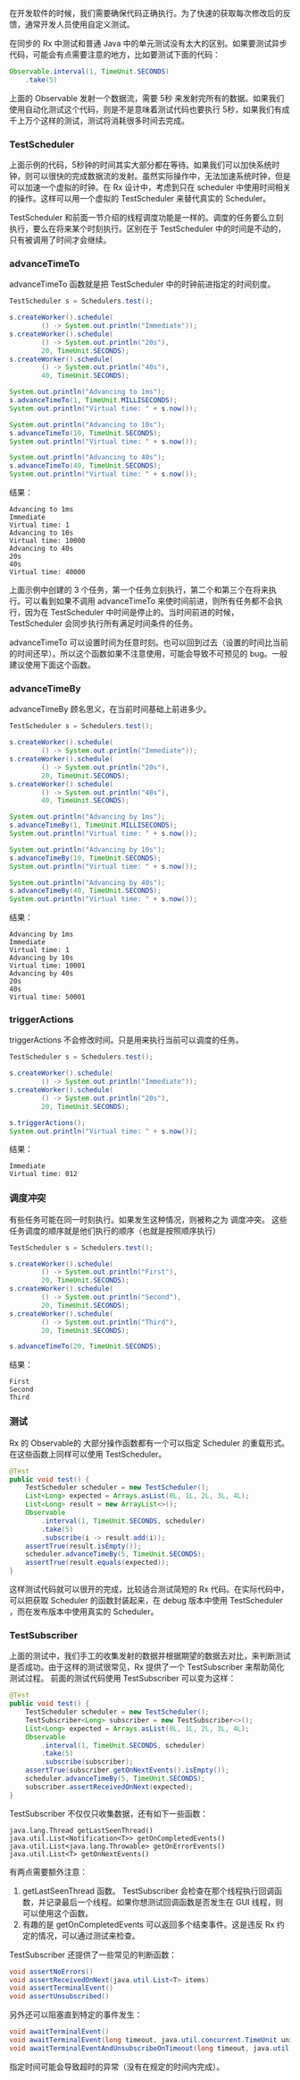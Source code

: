 在开发软件的时候，我们需要确保代码正确执行。为了快速的获取每次修改后的反馈，通常开发人员使用自定义测试。

在同步的 Rx 中测试和普通 Java 中的单元测试没有太大的区别。如果要测试异步代码，可能会有点需要注意的地方，比如要测试下面的代码：

```java
Observable.interval(1, TimeUnit.SECONDS)
    .take(5)
```

上面的 Observable 发射一个数据流，需要 5秒 来发射完所有的数据。如果我们使用自动化测试这个代码，则是不是意味着测试代码也要执行 5秒，如果我们有成千上万个这样的测试，测试将消耗很多时间去完成。

### TestScheduler

上面示例的代码，5秒钟的时间其实大部分都在等待。如果我们可以加快系统时钟，则可以很快的完成数据流的发射。虽然实际操作中，无法加速系统时钟，但是可以加速一个虚拟的时钟。在 Rx 设计中，考虑到只在 scheduler 中使用时间相关的操作。这样可以用一个虚拟的 TestScheduler 来替代真实的 Scheduler。

TestScheduler 和前面一节介绍的线程调度功能是一样的。调度的任务要么立刻执行，要么在将来某个时刻执行。区别在于 TestScheduler 中的时间是不动的，只有被调用了时间才会继续。

### advanceTimeTo

advanceTimeTo 函数就是把 TestScheduler 中的时钟前进指定的时间刻度。

```java
TestScheduler s = Schedulers.test();

s.createWorker().schedule(
        () -> System.out.println("Immediate"));
s.createWorker().schedule(
        () -> System.out.println("20s"),
        20, TimeUnit.SECONDS);
s.createWorker().schedule(
        () -> System.out.println("40s"),
        40, TimeUnit.SECONDS);

System.out.println("Advancing to 1ms");
s.advanceTimeTo(1, TimeUnit.MILLISECONDS);
System.out.println("Virtual time: " + s.now());

System.out.println("Advancing to 10s");
s.advanceTimeTo(10, TimeUnit.SECONDS);
System.out.println("Virtual time: " + s.now());

System.out.println("Advancing to 40s");
s.advanceTimeTo(40, TimeUnit.SECONDS);
System.out.println("Virtual time: " + s.now());
```

结果：

```
Advancing to 1ms
Immediate
Virtual time: 1
Advancing to 10s
Virtual time: 10000
Advancing to 40s
20s
40s
Virtual time: 40000
```

上面示例中创建的 3 个任务，第一个任务立刻执行，第二个和第三个在将来执行。可以看到如果不调用 advanceTimeTo 来使时间前进，则所有任务都不会执行，因为在 TestScheduler 中时间是停止的。当时间前进的时候， TestScheduler 会同步执行所有满足时间条件的任务。

advanceTimeTo 可以设置时间为任意时刻。也可以回到过去（设置的时间比当前的时间还早）。所以这个函数如果不注意使用，可能会导致不可预见的 bug。一般建议使用下面这个函数。

### advanceTimeBy

advanceTimeBy 顾名思义，在当前时间基础上前进多少。

```java
TestScheduler s = Schedulers.test();

s.createWorker().schedule(
        () -> System.out.println("Immediate"));
s.createWorker().schedule(
        () -> System.out.println("20s"),
        20, TimeUnit.SECONDS);
s.createWorker().schedule(
        () -> System.out.println("40s"),
        40, TimeUnit.SECONDS);

System.out.println("Advancing by 1ms");
s.advanceTimeBy(1, TimeUnit.MILLISECONDS);
System.out.println("Virtual time: " + s.now());

System.out.println("Advancing by 10s");
s.advanceTimeBy(10, TimeUnit.SECONDS);
System.out.println("Virtual time: " + s.now());

System.out.println("Advancing by 40s");
s.advanceTimeBy(40, TimeUnit.SECONDS);
System.out.println("Virtual time: " + s.now());
```

结果：

```
Advancing by 1ms
Immediate
Virtual time: 1
Advancing by 10s
Virtual time: 10001
Advancing by 40s
20s
40s
Virtual time: 50001
```

### triggerActions

triggerActions 不会修改时间。只是用来执行当前可以调度的任务。

```java
TestScheduler s = Schedulers.test();

s.createWorker().schedule(
        () -> System.out.println("Immediate"));
s.createWorker().schedule(
        () -> System.out.println("20s"),
        20, TimeUnit.SECONDS);

s.triggerActions();
System.out.println("Virtual time: " + s.now());
```

结果：

```
Immediate
Virtual time: 012
```

### 调度冲突

有些任务可能在同一时刻执行。如果发生这种情况，则被称之为 调度冲突。 这些任务调度的顺序就是他们执行的顺序（也就是按照顺序执行）

```java
TestScheduler s = Schedulers.test();

s.createWorker().schedule(
        () -> System.out.println("First"),
        20, TimeUnit.SECONDS);
s.createWorker().schedule(
        () -> System.out.println("Second"),
        20, TimeUnit.SECONDS);
s.createWorker().schedule(
        () -> System.out.println("Third"),
        20, TimeUnit.SECONDS);

s.advanceTimeTo(20, TimeUnit.SECONDS);
```

结果：

```
First
Second
Third
```

### 测试

Rx 的 Observable的 大部分操作函数都有一个可以指定 Scheduler 的重载形式。在这些函数上同样可以使用 TestScheduler。

```java
@Test
public void test() {
    TestScheduler scheduler = new TestScheduler();
    List<Long> expected = Arrays.asList(0L, 1L, 2L, 3L, 4L);
    List<Long> result = new ArrayList<>();
    Observable
        .interval(1, TimeUnit.SECONDS, scheduler)
        .take(5)
        .subscribe(i -> result.add(i));
    assertTrue(result.isEmpty());
    scheduler.advanceTimeBy(5, TimeUnit.SECONDS);
    assertTrue(result.equals(expected));
}
```

这样测试代码就可以很开的完成，比较适合测试简短的 Rx 代码。在实际代码中，可以把获取 Scheduler 的函数封装起来，在 debug 版本中使用 TestScheduler ，而在发布版本中使用真实的 Scheduler。

### TestSubscriber

上面的测试中，我们手工的收集发射的数据并根据期望的数据去对比，来判断测试是否成功。由于这样的测试很常见，Rx 提供了一个 TestSubscriber 来帮助简化测试过程。 前面的测试代码使用 TestSubscriber 可以变为这样：

```java
@Test
public void test() {
    TestScheduler scheduler = new TestScheduler();
    TestSubscriber<Long> subscriber = new TestSubscriber<>();
    List<Long> expected = Arrays.asList(0L, 1L, 2L, 3L, 4L);
    Observable
        .interval(1, TimeUnit.SECONDS, scheduler)
        .take(5)
        .subscribe(subscriber);
    assertTrue(subscriber.getOnNextEvents().isEmpty());
    scheduler.advanceTimeBy(5, TimeUnit.SECONDS);
    subscriber.assertReceivedOnNext(expected);
}
```

TestSubscriber 不仅仅只收集数据，还有如下一些函数：

```
java.lang.Thread getLastSeenThread()
java.util.List<Notification<T>> getOnCompletedEvents()
java.util.List<java.lang.Throwable> getOnErrorEvents()
java.util.List<T> getOnNextEvents()
```

有两点需要额外注意：

1. getLastSeenThread 函数。 TestSubscriber 会检查在那个线程执行回调函数，并记录最后一个线程。如果你想测试回调函数是否发生在 GUI 线程，则可以使用这个函数。
2. 有趣的是 getOnCompletedEvents 可以返回多个结束事件。这是违反 Rx 约定的情况，可以通过测试来检查。

TestSubscriber 还提供了一些常见的判断函数：

```java
void assertNoErrors()
void assertReceivedOnNext(java.util.List<T> items)
void assertTerminalEvent()
void assertUnsubscribed()
```

另外还可以阻塞直到特定的事件发生：

```java
void awaitTerminalEvent()
void awaitTerminalEvent(long timeout, java.util.concurrent.TimeUnit unit)
void awaitTerminalEventAndUnsubscribeOnTimeout(long timeout, java.util.concurrent.TimeUnit unit)
```

指定时间可能会导致超时的异常（没有在规定的时间内完成）。
